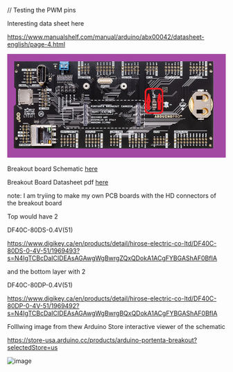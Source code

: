  // Testing the PWM pins
 
 Interesting data sheet here
 
 https://www.manualshelf.com/manual/arduino/abx00042/datasheet-english/page-4.html
 
 

![portenta-breakout-board.png](portenta-breakout-board-boot.png)


Breakout board Schematic [here](https://content.arduino.cc/assets/Schematics-ASX00031.pdf)

Breakout Board Datasheet pdf [here](https://content.arduino.cc/assets/Datasheet-Portenta-Breakout-Board.pdf)



note: I am tryiing to make my own PCB boards with the HD connectors of the breakout board

Top would have 2 

DF40C-80DS-0.4V(51)

https://www.digikey.ca/en/products/detail/hirose-electric-co-ltd/DF40C-80DS-0-4V-51/1969493?s=N4IgTCBcDaICIDEAsAGAwgWgBwrgZQxQDokA1ACgFYBGAShAF0BfIA


and the bottom layer with 2 

DF40C-80DP-0.4V(51)


https://www.digikey.ca/en/products/detail/hirose-electric-co-ltd/DF40C-80DP-0-4V-51/1969492?s=N4IgTCBcDaICIDEAsAGAwgWgBwrgBQxQDokA1ACgFYBGAShAF0BfIA



Folllwing image from thew Arduino Store interactive viewer of the schematic

https://store-usa.arduino.cc/products/arduino-portenta-breakout?selectedStore=us



![image](https://user-images.githubusercontent.com/5605614/214396435-704730a0-f60d-4372-a578-718114eb3b03.png)

